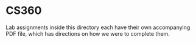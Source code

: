 # CS360

Lab assignments inside this directory each have their own accompanying PDF file, which has directions on how we were to complete them.